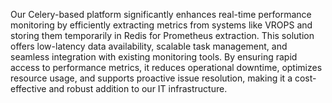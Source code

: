Our Celery-based platform significantly enhances real-time performance monitoring by efficiently extracting metrics from systems like VROPS and storing them temporarily in Redis for Prometheus extraction. This solution offers low-latency data availability, scalable task management, and seamless integration with existing monitoring tools. By ensuring rapid access to performance metrics, it reduces operational downtime, optimizes resource usage, and supports proactive issue resolution, making it a cost-effective and robust addition to our IT infrastructure.